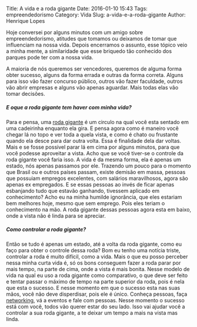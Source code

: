 Title: A vida e a roda gigante
Date: 2016-01-10 15:43
Tags: empreendedorismo
Category: Vida
Slug: a-vida-e-a-roda-gigante
Author: Henrique Lopes

 Hoje conversei por alguns minutos com um amigo sobre empreendedorismo, atitudes que tomamos ou deixamos de tomar que influenciam na nossa vida. Depois encerramos o assunto, esse tópico veio a minha mente, a similaridade que esse briquedo tão conhecido dos parques pode ter com a nossa vida.

A maioria de nós queremos ser vencedores, queremos de alguma forma obter sucesso, alguns da forma errada e outras da forma correta. Alguns para isso vão fazer concurso público, outros vão fazer faculdade, outros vão abrir empresas e alguns vão apenas aguardar. Mais todas elas vão tomar decisões.

##### E oque a roda gigante tem haver com minha vida?

Para e pensa, uma [roda gigante](https://pt.wikipedia.org/wiki/Roda-gigante) é um circulo na qual você esta sentado em uma cadeirinha enquanto ela gira. E pensa agora como é maneiro você chegar lá no topo e ver toda a quela vista, e como é chato ou frustante quando ela desce para dar outra volta. Essa é finalidade dela dar voltas. Mais e se fosse possivel parar lá em cima por alguns minutos, para que você podesse aproveitar a vista. Acho que se você tiver-se o controle da roda gigante você faria isso. A vida é da mesma forma, ela é apenas um estado, nós apenas passamos por ele. Trazendo um pouco para o momento que Brasil ou e outros países passam, existe demisão em massa, pessoas que possuiam empregos excelentes, com salários maravilhosos, agora são apenas ex empregados. E se essas pessoas ao invés de ficar apenas esbanjando tudo que estavão ganhando, tivessem aplicado em conhecimento? Acho eu na minha humilde ignorância, que eles estariam bem melhores hoje, mesmo que sem emprego. Pois eles teriam o conhecimento na mão. A roda gigante dessas pessoas agora esta em baixo, onde a vista não é linda para se apreciar.

##### Como controlar a roda gigante?

Então se tudo é apenas um estado, até a volta da roda gigante, como eu faço para obter o controle dessa roda? Bom eu tenho uma notícia triste, controlar a roda é muito difícil, como a vida. Mais o que eu posso perceber nessa minha curta vida é, só os bons conseguem fazer a roda parar por mais tempo, na parte de cima, onde a vista é mais bonita. Nesse modelo de vida na qual eu uso a roda gigante como comparativo, o que deve ser feito e tentar passar o máximo de tempo na parte superior da roda, pois é nela que esta o sucesso. E nesse momento em que o sucesso esta nas suas mãos, você não deve disperdisar, pois ele é único. Conheça pessoas, faça [networking](https://pt.wikipedia.org/wiki/Networking), vá a eventos e fale com pessoas. Nesse momento o sucesso está com você, todos vão querer estar do seu lado. Isso vai ajudar você a controlar a sua roda gigante, a te deixar um tempo a mais na vista mas linda.
